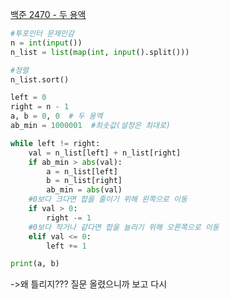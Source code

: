 [백준 2470 - 두 용액](https://www.acmicpc.net/problem/2470)

```python
#투포인터 문제인감
n = int(input())
n_list = list(map(int, input().split()))

#정렬
n_list.sort()

left = 0
right = n - 1
a, b = 0, 0  # 두 용액
ab_min = 1000001  #최솟값(설정은 최대로)

while left != right:
    val = n_list[left] + n_list[right]
    if ab_min > abs(val):
        a = n_list[left]
        b = n_list[right]
        ab_min = abs(val)
    #0보다 크다면 합을 줄이기 위해 왼쪽으로 이동    
    if val > 0:
        right -= 1
    #0보다 작거나 같다면 합을 늘리기 위해 오른쪽으로 이동
    elif val <= 0:
        left += 1

print(a, b)
```

->왜 틀리지??? 질문 올렸으니까 보고 다시 
